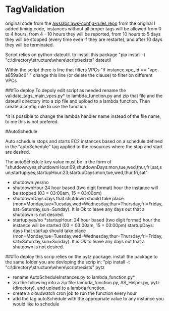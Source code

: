 # TagValidation

original code from the [awslabs aws-config-rules repo](https://github.com/awslabs/aws-config-rules/blob/master/python/ec2_require_tags_with_valid_values.py)
from the original I added timing code, instances without all proper tags will be allowed from 0 to 4 hours, from 4 - 10 hours they will be reported, from 10 hours to 5 days they will be stopped (every time even if they are restarte), and after 10 days they will be terminated.

Script relies on python-dateutil.  to install this package "pip install -t "c:\directory\structure\where\script\exists" dateutil

Within the script there is line that filters VPCs "if instance.vpc_id == "vpc-a859a8c6":"  change this line (or delete the clause) to filter on different VPCs

###To deploy
To depoly edit script as needed rename the validate_tags_main_vpcs.py* to lambda_function.py and zip that file and the dateutil directory into a zip file and upload to a lambda function.  Then create a config rule to use the function.

*it is possible to change the lambda handler name instead of the file name, to me this is not prefered.


#AutoSchedule

Auto schedule stops and starts EC2 instances based on a schedule defined in the "autoSchedule" tag applied to the resources where the stop and start are desired.

The autoSchedule key value must be in the form of
 "shutdown:yes;shutdownHour:09;shutdownDays:mon,tue,wed,thur,fri,sat,sun;startup:yes;startupHour:23;startupDays:mon,tue,wed,thur,fri,sat"

* shutdown:yes/no
* shutdownHour:24 hour based (two digit format) hour the instance will be stopped (03 = 03:00am, 15 = 03:00pm)
* shutdownDays:days that shutdown should take place (mon=Monday,tue=Tuesday,wed=Wednesday,thur=Thursday,fri=Friday,sat=Saturday,sun=Sunday).  It is Ok to leave any days out that a shutdown is not desired.
* startup:yes/no
*startupHour: 24 hour based (two digit format) hour the instance will be started (03 = 03:00am, 15 = 03:00pm)
startupDays: days that startup should take place (mon=Monday,tue=Tuesday,wed=Wednesday,thur=Thursday,fri=Friday,sat=Saturday,sun=Sunday).  It is Ok to leave any days out that a shutdown is not desired.

###To deploy
this scrip relies on the pytz package. install the package to the same folder you are devloping the scrip in: "pip install -t "c:\directory\structure\where\script\exists" pytz
 
 * rename AutoScheduleInstances.py to lambda_function.py*
 * zip the following into a zip file: lambda_function.py, AS_Helper.py, pytz (directory), and upload to a lambda function.
 * create a cloudwatch cron job to run the function every hour
 * add the tag autoSchedule with the appropriate value to any instance you would like to schedule
 

